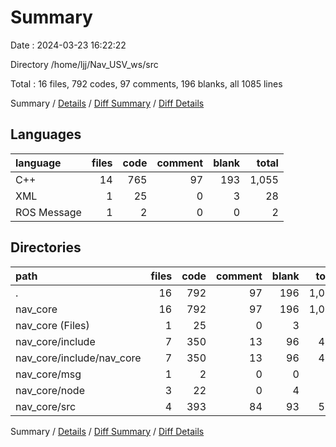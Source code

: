 # Summary

Date : 2024-03-23 16:22:22

Directory /home/ljj/Nav_USV_ws/src

Total : 16 files,  792 codes, 97 comments, 196 blanks, all 1085 lines

Summary / [Details](details.md) / [Diff Summary](diff.md) / [Diff Details](diff-details.md)

## Languages
| language | files | code | comment | blank | total |
| :--- | ---: | ---: | ---: | ---: | ---: |
| C++ | 14 | 765 | 97 | 193 | 1,055 |
| XML | 1 | 25 | 0 | 3 | 28 |
| ROS Message | 1 | 2 | 0 | 0 | 2 |

## Directories
| path | files | code | comment | blank | total |
| :--- | ---: | ---: | ---: | ---: | ---: |
| . | 16 | 792 | 97 | 196 | 1,085 |
| nav_core | 16 | 792 | 97 | 196 | 1,085 |
| nav_core (Files) | 1 | 25 | 0 | 3 | 28 |
| nav_core/include | 7 | 350 | 13 | 96 | 459 |
| nav_core/include/nav_core | 7 | 350 | 13 | 96 | 459 |
| nav_core/msg | 1 | 2 | 0 | 0 | 2 |
| nav_core/node | 3 | 22 | 0 | 4 | 26 |
| nav_core/src | 4 | 393 | 84 | 93 | 570 |

Summary / [Details](details.md) / [Diff Summary](diff.md) / [Diff Details](diff-details.md)